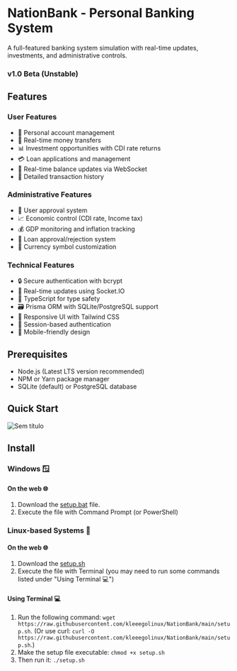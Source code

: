 # NationBank - Personal Banking System

A full-featured banking system simulation with real-time updates, investments, and administrative controls.

### v1.0 Beta (Unstable)

## Features

### User Features
- 🏦 Personal account management
- 💸 Real-time money transfers
- 📊 Investment opportunities with CDI rate returns
- 💳 Loan applications and management
- 📱 Real-time balance updates via WebSocket
- 📜 Detailed transaction history

### Administrative Features
- 👥 User approval system
- 📈 Economic control (CDI rate, Income tax)
- 💰 GDP monitoring and inflation tracking
- 🏦 Loan approval/rejection system
- 💱 Currency symbol customization

### Technical Features
- 🔒 Secure authentication with bcrypt
- 🚀 Real-time updates using Socket.IO
- 🎯 TypeScript for type safety
- 🗃️ Prisma ORM with SQLite/PostgreSQL support
- 🎨 Responsive UI with Tailwind CSS
- 🔄 Session-based authentication
- 📱 Mobile-friendly design

## Prerequisites

- Node.js (Latest LTS version recommended)
- NPM or Yarn package manager
- SQLite (default) or PostgreSQL database

## Quick Start
![Sem título](https://github.com/user-attachments/assets/1424e90c-c85d-464e-a07b-e132b9ec4048)

## Install

### Windows 🪟

#### On the web 🌐
1. Download the [setup.bat](https://github.com/kleeegolinux/NationBank/blob/main/setup.bat) file.
2. Execute the file with Command Prompt (or PowerShell)

### Linux-based Systems 🐧

#### On the web 🌐
1. Download the [setup.sh](https://github.com/kleeegolinux/NationBank/blob/main/setup.sh)
2. Execute the file with Terminal (you may need to run some commands listed under "Using Terminal 💻")
#### Using Terminal 💻
1. Run the following command: ```wget https://raw.githubusercontent.com/kleeegolinux/NationBank/main/setup.sh```.
(Or use curl: ```curl -O https://raw.githubusercontent.com/kleeegolinux/NationBank/main/setup.sh```.)
2. Make the setup file executable: ```chmod +x setup.sh```
3. Then run it: ```./setup.sh```





